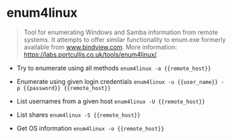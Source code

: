 # enum4linux
> Tool for enumerating Windows and Samba information from remote systems.
> It attempts to offer similar functionality to enum.exe formerly available from www.bindview.com.
> More information: <https://labs.portcullis.co.uk/tools/enum4linux/>.

- Try to enumerate using all methods
`enum4linux -a {{remote_host}}`

- Enumerate using given login credentials
`enum4linux -u {{user_name}} -p {{password}} {{remote_host}}`

- List usernames from a given host
`enum4linux -U {{remote_host}}`

- List shares
`enum4linux -S {{remote_host}}`

- Get OS information
`enum4linux -o {{remote_host}}`
